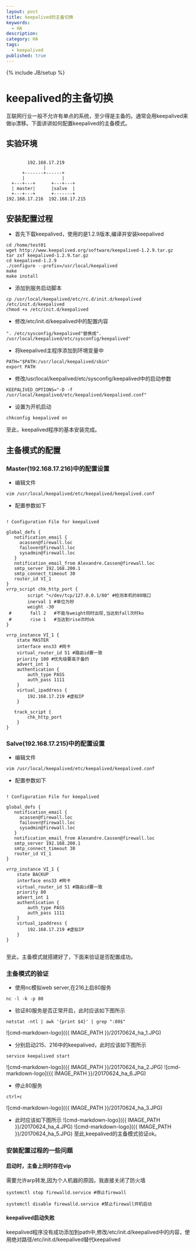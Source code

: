 ```yaml
---
layout: post
title: keepalived的主备切换
keywords:
  - HA
description: 
category: HA
tags:
  - keepalived
published: true
---
```

{% include JB/setup %}

# keepalived的主备切换
互联网行业一般不允许有单点的系统，至少得是主备的。通常会用keepalived来做ip漂移。下面讲讲如何配置keepalived的主备模式。

## 实验环境
```

        192.168.17.219
              |
      +-------+------+
      |              |
  +---+---+      +---+---+         
  | master|      |salve  |
  +---+---+      +-------+
192.168.17.216  192.168.17.215

```
## 安装配置过程
* 首先下载keepalived，使用的是1.2.9版本,编译并安装keepalived
```
cd /home/test01
wget http://www.keepalived.org/software/keepalived-1.2.9.tar.gz
tar zxf keepalived-1.2.9.tar.gz 
cd keepalived-1.2.9
./configure --prefix=/usr/local/keepalived 
make
make install
```
* 添加到服务启动脚本
```
cp /usr/local/keepalived/etc/rc.d/init.d/keepalived /etc/init.d/keepalived
chmod +x /etc/init.d/keepalived
```
* 修改/etc/init.d/keepalived中的配置内容
```
". /etc/sysconfig/keepalived"替换成". /usr/local/keepalived/etc/sysconfig/keepalived"
```
* 将keepalived主程序添加到环境变量中
```
PATH="$PATH:/usr/local/keepalived/sbin"
export PATH
```
* 修改/usr/local/keepalived/etc/sysconfig/keepalived中的启动参数
```
KEEPALIVED_OPTIONS="-D -f /usr/local/keepalived/etc/keepalived/keepalived.conf"
```
* 设置为开机启动
```
chkconfig keepalived on 
```
至此，keepalived程序的基本安装完成。

## 主备模式的配置
### Master(192.168.17.216)中的配置设置
* 编辑文件
```
vim /usr/local/keepalived/etc/keepalived/keepalived.conf
```

* 配置参数如下

```

! Configuration File for keepalived

global_defs {
   notification_email {
     acassen@firewall.loc
     failover@firewall.loc
     sysadmin@firewall.loc
   }
   notification_email_from Alexandre.Cassen@firewall.loc
   smtp_server 192.168.200.1
   smtp_connect_timeout 30
   router_id VI_1
}
vrrp_script chk_http_port {
        script "</dev/tcp/127.0.0.1/80" #检测本机的80端口
        inerval 1 #单位为秒
        weight -30
 #       fall 2   #不能与weight同时出现,当达到fall次时ko
 #       rise 1   #当达到rise次时ok
}

vrrp_instance VI_1 {
    state MASTER
    interface ens33 #网卡
    virtual_router_id 51 #路由id要一致
    priority 100 #优先级要高于备的
    advert_int 1
    authentication {
        auth_type PASS
        auth_pass 1111
    }
    virtual_ipaddress {
        192.168.17.219 #虚拟IP
    }

   track_script {
        chk_http_port
    }
}

```
### Salve(192.168.17.215)中的配置设置
* 编辑文件
```
vim /usr/local/keepalived/etc/keepalived/keepalived.conf
```

* 配置参数如下

```

! Configuration File for keepalived

global_defs {
   notification_email {
     acassen@firewall.loc
     failover@firewall.loc
     sysadmin@firewall.loc
   }
   notification_email_from Alexandre.Cassen@firewall.loc
   smtp_server 192.168.200.1
   smtp_connect_timeout 30
   router_id VI_1
}

vrrp_instance VI_1 {
    state BACKUP
    interface ens33 #网卡
    virtual_router_id 51 #路由id要一致
    priority 80
    advert_int 1
    authentication {
        auth_type PASS
        auth_pass 1111
    }
    virtual_ipaddress {
        192.168.17.219 #虚拟IP
    }
}


```

至此，主备模式就搭建好了，下面来验证是否配置成功。

### 主备模式的验证
* 使用nc模拟web server,在216上启80服务
```
nc -l -k -p 80
```
* 验证80服务是否正常开启，此时应该如下图所示
```
netstat -ntl | awk '{print $4}' | grep ":80$"
```
![cmd-markdown-logo]({{ IMAGE_PATH }}/20170624_ha_1.JPG)

* 分别启动215、216中的keepalived，此时应该如下图所示
```
service keepalived start
```
![cmd-markdown-logo]({{ IMAGE_PATH }}/20170624_ha_2.JPG)
![cmd-markdown-logo]({{ IMAGE_PATH }}/20170624_ha_6.JPG)
* 停止80服务
```
ctrl+c
```
![cmd-markdown-logo]({{ IMAGE_PATH }}/20170624_ha_3.JPG)
* 此时应该如下图所示
![cmd-markdown-logo]({{ IMAGE_PATH }}/20170624_ha_4.JPG)
![cmd-markdown-logo]({{ IMAGE_PATH }}/20170624_ha_5.JPG)
至此,keepalived的主备模式验证ok。

### 安装配置过程的一些问题
#### 启动时，主备上同时存在vip
需要允许arp转发,因为个人机器的原因，我直接关闭了防火墙
```
systemctl stop firewalld.service #停止firewall

systemctl disable firewalld.service #禁止firewall开机启动
```
#### keepalived启动失败
keepalived程序没有成功添加到path中,修改/etc/init.d/keepalived中的内容，使用绝对路径/etc/init.d/keepalived替代keepalived